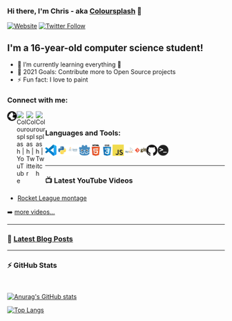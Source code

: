 ### Hi there, I'm Chris - aka [Coloursplash][website] 👋

[![Website](https://img.shields.io/website?label=coloursplash.net&style=for-the-badge&url=https%3A%2Fwww.coloursplash.net)][website]
[![Twitter Follow](https://img.shields.io/twitter/follow/_coloursplash_?color=1DA1F2&logo=twitter&style=for-the-badge)](https://twitter.com/intent/follow?original_referer=https://github.com/_Coloursplash_&screen_name=_Coloursplash_)

## I'm a 16-year-old computer science student!

- 🌱 I’m currently learning everything 🤣
- 🥅 2021 Goals: Contribute more to Open Source projects
- ⚡ Fun fact: I love to paint

### Connect with me:

[<img align="left" alt="Coloursplash.com" width="22px" src="https://raw.githubusercontent.com/iconic/open-iconic/master/svg/globe.svg" />][website]
[<img align="left" alt="Coloursplash | YouTube" width="22px" src="https://cdn.jsdelivr.net/npm/simple-icons@v3/icons/youtube.svg" />][youtube]
[<img align="left" alt="Coloursplash | Twitter" width="22px" src="https://cdn.jsdelivr.net/npm/simple-icons@v3/icons/twitter.svg" />][twitter]
[<img align="left" alt="Coloursplash | Twitch" width="22px" src="https://cdn.jsdelivr.net/npm/simple-icons@v3/icons/twitch.svg" />][twitch]

<br />

### Languages and Tools:

[<img align="left" alt="Visual Studio Code" width="26px" src="https://raw.githubusercontent.com/github/explore/80688e429a7d4ef2fca1e82350fe8e3517d3494d/topics/visual-studio-code/visual-studio-code.png" />][website]
[<img align="left" alt="Python" width="26px" src="https://raw.githubusercontent.com/github/explore/80688e429a7d4ef2fca1e82350fe8e3517d3494d/topics/python/python.png" />][website]
[<img align="left" alt="Java" width="26px" src="https://raw.githubusercontent.com/github/explore/80688e429a7d4ef2fca1e82350fe8e3517d3494d/topics/java/java.png" />][website]
[<img align="left" alt="Godot" width="26px" src="https://raw.githubusercontent.com/github/explore/80688e429a7d4ef2fca1e82350fe8e3517d3494d/topics/godot/godot.png" />][website]
[<img align="left" alt="HTML5" width="26px" src="https://raw.githubusercontent.com/github/explore/80688e429a7d4ef2fca1e82350fe8e3517d3494d/topics/html/html.png" />][website]
[<img align="left" alt="CSS3" width="26px" src="https://raw.githubusercontent.com/github/explore/80688e429a7d4ef2fca1e82350fe8e3517d3494d/topics/css/css.png" />][website]
[<img align="left" alt="JavaScript" width="26px" src="https://raw.githubusercontent.com/github/explore/80688e429a7d4ef2fca1e82350fe8e3517d3494d/topics/javascript/javascript.png" />][website]
[<img align="left" alt="MySQL" width="26px" src="https://raw.githubusercontent.com/github/explore/80688e429a7d4ef2fca1e82350fe8e3517d3494d/topics/mysql/mysql.png" />][website]
[<img align="left" alt="Git" width="26px" src="https://raw.githubusercontent.com/github/explore/80688e429a7d4ef2fca1e82350fe8e3517d3494d/topics/git/git.png" />][website]
[<img align="left" alt="GitHub" width="26px" src="https://raw.githubusercontent.com/github/explore/78df643247d429f6cc873026c0622819ad797942/topics/github/github.png" />][website]
[<img align="left" alt="Terminal" width="26px" src="https://raw.githubusercontent.com/github/explore/80688e429a7d4ef2fca1e82350fe8e3517d3494d/topics/terminal/terminal.png" />][website]

<br />
<br />

---

### 📺 Latest YouTube Videos

<!-- YOUTUBE:START -->
- [Rocket League montage](https://www.youtube.com/watch?v=lrxZa-oJ3gg)
<!-- YOUTUBE:END -->

➡️ [more videos...](https://www.coloursplash.net/youtube)

---

### 📕 [Latest Blog Posts](https://www.coloursplash.net/blog)

---

### ⚡ GitHub Stats</summary>
<br />

[![Anurag's GitHub stats](https://github-readme-stats.vercel.app/api?username=coloursplash&count_private=true&bg_color=30,E86444,904E95&text_color=fff&title_color=fff&hide_border=true)](https://github.com/anuraghazra/github-readme-stats)

[![Top Langs](https://github-readme-stats.vercel.app/api/top-langs/?username=coloursplash&layout=compact&bg_color=30,E86444,904E95&text_color=fff&title_color=fff&hide_border=true)](https://github.com/anuraghazra/github-readme-stats)


[website]: https://www.coloursplash.net
[twitter]: https://www.coloursplash/twitter
[youtube]: https://www.coloursplash/youtube
[twitch]: https://www.coloursplash/twitch
